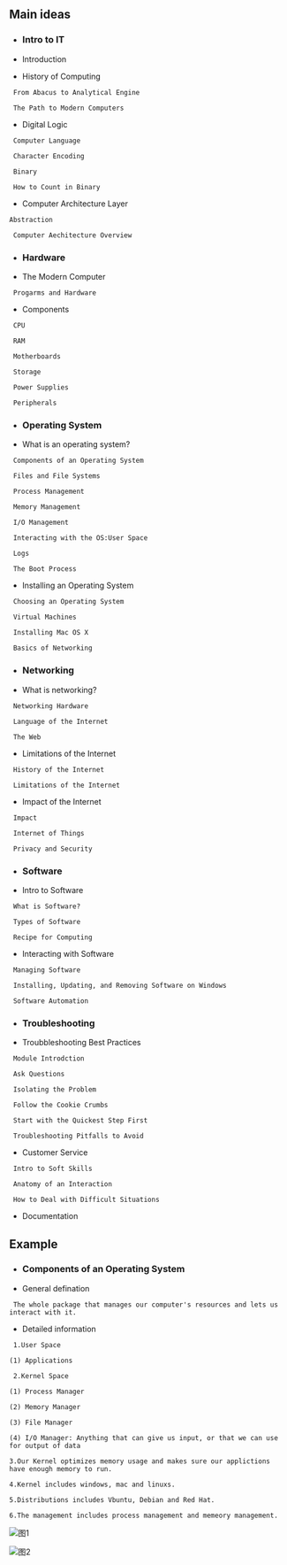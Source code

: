 ## Main ideas

- ### **Intro to IT**

- Introduction
- History of Computing
~~~
 From Abacus to Analytical Engine
~~~
~~~
 The Path to Modern Computers
~~~
- Digital Logic
~~~
 Computer Language
~~~
~~~
 Character Encoding
~~~
~~~
 Binary
~~~
~~~
 How to Count in Binary
~~~
- Computer Architecture Layer
~~~
Abstraction
~~~
~~~
 Computer Aechitecture Overview
~~~

- ### **Hardware**

- The Modern Computer
~~~
 Progarms and Hardware
~~~
- Components
~~~
 CPU
~~~
~~~
 RAM
~~~
~~~
 Motherboards
~~~
~~~
 Storage
~~~
~~~
 Power Supplies
~~~
~~~
 Peripherals
~~~


- ### **Operating System**

- What is an operating system?
~~~
 Components of an Operating System
~~~
~~~
 Files and File Systems
~~~
~~~
 Process Management
~~~
~~~
 Memory Management
~~~
~~~
 I/O Management
~~~
~~~
 Interacting with the OS:User Space
~~~
~~~
 Logs
~~~
~~~
 The Boot Process
~~~
- Installing an Operating System
~~~
 Choosing an Operating System
~~~
~~~
 Virtual Machines
~~~
~~~
 Installing Mac OS X
~~~
~~~
 Basics of Networking
~~~
 

- ### **Networking**

- What is networking?
~~~
 Networking Hardware
~~~
~~~
 Language of the Internet
~~~
~~~
 The Web
~~~
- Limitations of the Internet
~~~
 History of the Internet
~~~
~~~
 Limitations of the Internet
~~~
- Impact of the Internet
~~~
 Impact
~~~
~~~
 Internet of Things
~~~
~~~
 Privacy and Security
~~~

- ### **Software**

- Intro to Software
~~~
 What is Software?
~~~
~~~
 Types of Software
~~~
~~~
 Recipe for Computing
~~~
- Interacting with Software
~~~
 Managing Software
~~~
~~~
 Installing, Updating, and Removing Software on Windows
~~~
~~~
 Software Automation
~~~

- ### **Troubleshooting**

- Troubbleshooting Best Practices
~~~
 Module Introdction
~~~
~~~
 Ask Questions
~~~
~~~
 Isolating the Problem
~~~
~~~
 Follow the Cookie Crumbs
~~~
~~~
 Start with the Quickest Step First
~~~
~~~
 Troubleshooting Pitfalls to Avoid
~~~
- Customer Service
~~~
 Intro to Soft Skills
~~~
~~~
 Anatomy of an Interaction
~~~
~~~
 How to Deal with Difficult Situations
~~~
- Documentation


## Example

- ### **Components of an Operating System** 
- General defination
~~~
 The whole package that manages our computer's resources and lets us interact with it.
~~~
- Detailed information
~~~
 1.User Space
~~~
~~~
(1) Applications
~~~
~~~
 2.Kernel Space
~~~
~~~
(1) Process Manager
~~~
~~~
(2) Memory Manager
~~~
~~~
(3) File Manager
~~~
~~~
(4) I/O Manager: Anything that can give us input, or that we can use for output of data
~~~
~~~
3.Our Kernel optimizes memory usage and makes sure our applictions have enough memory to run.
~~~
~~~
4.Kernel includes windows, mac and linuxs.
~~~
~~~
5.Distributions includes Vbuntu, Debian and Red Hat.
~~~
~~~
6.The management includes process management and memeory management.
~~~


![图1](http://jupyter.gofintech.cn/user/41919078/view/Operating%20System.png)

![图2](http://jupyter.gofintech.cn/user/41919078/view/Operating%20System2.png)



```python

```
